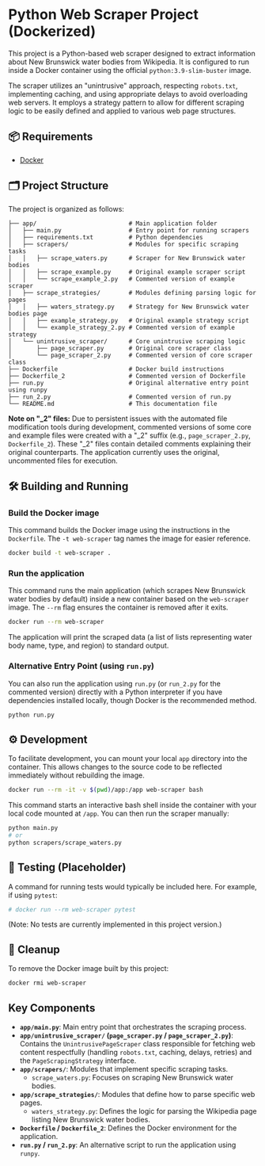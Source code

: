 # Python Web Scraper Project (Dockerized)

This project is a Python-based web scraper designed to extract information about New Brunswick water bodies from Wikipedia. It is configured to run inside a Docker container using the official `python:3.9-slim-buster` image.

The scraper utilizes an "unintrusive" approach, respecting `robots.txt`, implementing caching, and using appropriate delays to avoid overloading web servers. It employs a strategy pattern to allow for different scraping logic to be easily defined and applied to various web page structures.

## 📦 Requirements

- [Docker](https://www.docker.com/products/docker-desktop)

## 🗂 Project Structure

The project is organized as follows:

```
├── app/                          # Main application folder
│   ├── main.py                   # Entry point for running scrapers
│   ├── requirements.txt          # Python dependencies
│   ├── scrapers/                 # Modules for specific scraping tasks
│   │   ├── scrape_waters.py      # Scraper for New Brunswick water bodies
│   │   ├── scrape_example.py     # Original example scraper script
│   │   └── scrape_example_2.py   # Commented version of example scraper
│   ├── scrape_strategies/        # Modules defining parsing logic for pages
│   │   ├── waters_strategy.py    # Strategy for New Brunswick water bodies page
│   │   ├── example_strategy.py   # Original example strategy script
│   │   └── example_strategy_2.py # Commented version of example strategy
│   └── unintrusive_scraper/      # Core unintrusive scraping logic
│       ├── page_scraper.py       # Original core scraper class
│       └── page_scraper_2.py     # Commented version of core scraper class
├── Dockerfile                    # Docker build instructions
├── Dockerfile_2                  # Commented version of Dockerfile
├── run.py                        # Original alternative entry point using runpy
├── run_2.py                      # Commented version of run.py
└── README.md                     # This documentation file
```

**Note on "_2" files:** Due to persistent issues with the automated file modification tools during development, commented versions of some core and example files were created with a "_2" suffix (e.g., `page_scraper_2.py`, `Dockerfile_2`). These "_2" files contain detailed comments explaining their original counterparts. The application currently uses the original, uncommented files for execution.

## 🛠️ Building and Running

### Build the Docker image

This command builds the Docker image using the instructions in the `Dockerfile`. The `-t web-scraper` tag names the image for easier reference.

```bash
docker build -t web-scraper .
```

### Run the application

This command runs the main application (which scrapes New Brunswick water bodies by default) inside a new container based on the `web-scraper` image. The `--rm` flag ensures the container is removed after it exits.

```bash
docker run --rm web-scraper
```

The application will print the scraped data (a list of lists representing water body name, type, and region) to standard output.

### Alternative Entry Point (using `run.py`)

You can also run the application using `run.py` (or `run_2.py` for the commented version) directly with a Python interpreter if you have dependencies installed locally, though Docker is the recommended method.

```bash
python run.py
```

## ⚙️ Development

To facilitate development, you can mount your local `app` directory into the container. This allows changes to the source code to be reflected immediately without rebuilding the image.

```bash
docker run --rm -it -v $(pwd)/app:/app web-scraper bash
```
This command starts an interactive bash shell inside the container with your local code mounted at `/app`. You can then run the scraper manually:
```bash
python main.py
# or
python scrapers/scrape_waters.py
```

## 🧪 Testing (Placeholder)

A command for running tests would typically be included here. For example, if using `pytest`:

```bash
# docker run --rm web-scraper pytest
```
(Note: No tests are currently implemented in this project version.)

## 🧹 Cleanup

To remove the Docker image built by this project:

```bash
docker rmi web-scraper
```

## Key Components

-   **`app/main.py`**: Main entry point that orchestrates the scraping process.
-   **`app/unintrusive_scraper/` (`page_scraper.py` / `page_scraper_2.py`)**: Contains the `UnintrusivePageScraper` class responsible for fetching web content respectfully (handling `robots.txt`, caching, delays, retries) and the `PageScrapingStrategy` interface.
-   **`app/scrapers/`**: Modules that implement specific scraping tasks.
    -   `scrape_waters.py`: Focuses on scraping New Brunswick water bodies.
-   **`app/scrape_strategies/`**: Modules that define how to parse specific web pages.
    -   `waters_strategy.py`: Defines the logic for parsing the Wikipedia page listing New Brunswick water bodies.
-   **`Dockerfile` / `Dockerfile_2`**: Defines the Docker environment for the application.
-   **`run.py` / `run_2.py`**: An alternative script to run the application using `runpy`.
